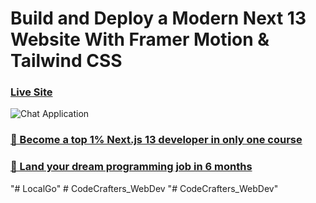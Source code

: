 # Build and Deploy a Modern Next 13 Website With Framer Motion & Tailwind CSS

### [Live Site](https://metaverse-sage-psi.vercel.app/)

![Chat Application](https://i.ibb.co/sbSHWH0/Thumbnail-1.png)

### [🌟 Become a top 1% Next.js 13 developer in only one course](https://jsmastery.pro/next13)
### [🚀 Land your dream programming job in 6 months](https://jsmastery.pro/masterclass)
"# LocalGo" 
#   C o d e C r a f t e r s _ W e b D e v  
 "# CodeCrafters_WebDev" 
